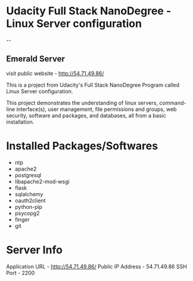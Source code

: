 # Udacity Full Stack NanoDegree - Linux Server configuration
--
## Emerald Server
visit public website - http://54.71.49.86/

This is a project from Udacity's Full Stack NanoDegree Program called Linux Server configuration.

This project demonstrates the understanding of linux servers,
command-line interface(s), user management, file permissions and groups,
web security, software and packages, and databases, all from a basic installation.

# Installed Packages/Softwares

* ntp
* apache2
* postgresql
* libapache2-mod-wsgi
* flask
* sqlalchemy
* oauth2client
* python-pip
* psycopg2
* finger
* git

# Server Info

Application URL - http://54.71.49.86/
Public IP Address - 54.71.49.86
SSH Port - 2200 
